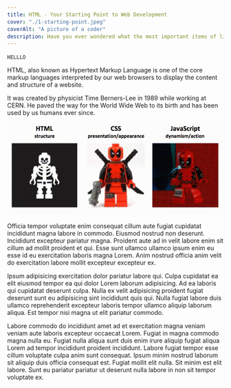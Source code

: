 ```yaml
---
title: HTML - Your Starting Point to Web Development
cover: "./1-starting-point.jpeg"
coverAlt: "A picture of a coder"
description: Have you ever wondered what the most important items of life are? Well, wonder no more!xw
---
```


`HELLLO`

HTML, also known as Hypertext Markup Language is one of the core markup languages interpreted by our web browsers to display the content and structure of a website.

It was created by physicist Time Berners-Lee in 1989 while working at CERN. He paved the way for the World Wide Web to its birth and has been used by us humans ever since.

<!-- A local image relative to the project root -->

![Another local image](../../content/blog/images/html-css-javascript.gif)

<!--  -->

Officia tempor voluptate enim consequat cillum aute fugiat cupidatat incididunt magna labore in commodo. Eiusmod nostrud non deserunt. Incididunt excepteur pariatur magna. Proident aute ad in velit labore enim sit cillum ad mollit proident et qui. Esse sunt ullamco ullamco ipsum enim eu esse id eu exercitation laboris magna Lorem. Anim nostrud officia anim velit do exercitation labore mollit excepteur excepteur ex.

Ipsum adipisicing exercitation dolor pariatur labore qui. Culpa cupidatat ea elit eiusmod tempor ea qui dolor Lorem laborum adipisicing. Ad ea laboris qui cupidatat deserunt culpa. Nulla ex velit adipisicing proident fugiat deserunt sunt eu adipisicing sint incididunt quis qui. Nulla fugiat labore duis ullamco reprehenderit excepteur laboris tempor ullamco aliquip laborum aliqua. Est tempor nisi magna ut elit pariatur commodo.

Labore commodo do incididunt amet ad et exercitation magna veniam veniam aute laboris excepteur occaecat Lorem. Fugiat in magna commodo magna nulla eu. Fugiat nulla aliqua sunt duis enim irure aliquip fugiat aliqua Lorem ad tempor incididunt proident incididunt. Labore fugiat tempor esse cillum voluptate culpa anim sunt consequat. Ipsum minim nostrud laborum sit aliquip duis officia consequat est. Fugiat mollit elit nulla. Sit minim est elit labore. Sunt eu pariatur pariatur ut deserunt nulla labore in non sit tempor voluptate ex.

